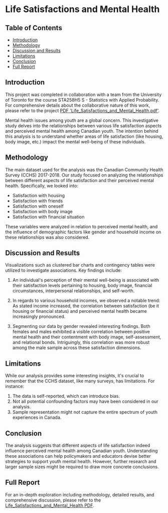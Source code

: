# Life Satisfactions and Mental Health

## Table of Contents
- [Introduction](#introduction)
- [Methodology](#methodology)
- [Discussion and Results](#discussion-and-results)
- [Limitations](#limitations)
- [Conclusion](#conclusion)
- [Full Report](#full-report)

## Introduction
This project was completed in collaboration with a team from the University of Toronto for the course STA258H5 S - Statistics with Applied Probability. For comprehensive details about the collaborative nature of this work, please refer to the project [PDF 'Life_Satisfactions_and_Mental_Health.pdf'](Life_Satisfactions_and_Mental_Health.pdf).

Mental health issues among youth are a global concern. This investigative study delves into the relationships between various life satisfaction aspects and perceived mental health among Canadian youth. The intention behind this analysis is to understand whether areas of life satisfaction (like housing, body image, etc.) impact the mental well-being of these individuals.

## Methodology
The main dataset used for the analysis was the Canadian Community Health Survey (CCHS) 2017-2018. Our study focused on analyzing the relationships between different aspects of life satisfaction and their perceived mental health. Specifically, we looked into:

- Satisfaction with housing
- Satisfaction with friends
- Satisfaction with oneself
- Satisfaction with body image
- Satisfaction with financial situation

These variables were analyzed in relation to perceived mental health, and the influence of demographic factors like gender and household income on these relationships was also considered.

## Discussion and Results
Visualizations such as clustered bar charts and contingency tables were utilized to investigate associations. Key findings include:

1. An individual's perception of their mental well-being is associated with their satisfaction levels pertaining to housing, body image, financial circumstances, interpersonal relationships, and self-worth.

2. In regards to various household incomes, we observed a notable trend: As stated income increased, the correlation between satisfaction (be it housing or financial status) and perceived mental health became increasingly pronounced.

3. Segmenting our data by gender revealed interesting findings. Both females and males exhibited a visible correlation between positive mental health and their contentment with body image, self-assessment, and relational bonds. Intriguingly, this correlation was more robust among the male sample across these satisfaction dimensions.

## Limitations
While our analysis provides some interesting insights, it's crucial to remember that the CCHS dataset, like many surveys, has limitations. For instance:

1. The data is self-reported, which can introduce bias.
2. Not all potential confounding factors may have been considered in our analysis.
3. Sample representation might not capture the entire spectrum of youth experiences in Canada.

## Conclusion
The analysis suggests that different aspects of life satisfaction indeed influence perceived mental health among Canadian youth. Understanding these associations can help policymakers and educators devise better strategies to support youth mental health. However, further research and larger sample sizes might be required to draw more concrete conclusions.

## Full Report
For an in-depth exploration including methodology, detailed results, and comprehensive discussion, please refer to the [Life_Satisfactions_and_Mental_Health PDF](./Life_Satisfactions_and_Mental_Health.pdf).
